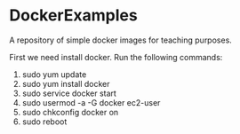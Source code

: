 # DockerExamples
A repository of simple docker images for teaching purposes.

First we need install docker.  Run the following commands:
1. sudo yum update
2. sudo yum install docker
3. sudo service docker start
4. sudo usermod -a -G docker ec2-user
5. sudo chkconfig docker on
6. sudo reboot
